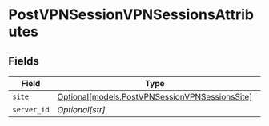 # PostVPNSessionVPNSessionsAttributes


## Fields

| Field                                                                                        | Type                                                                                         | Required                                                                                     | Description                                                                                  |
| -------------------------------------------------------------------------------------------- | -------------------------------------------------------------------------------------------- | -------------------------------------------------------------------------------------------- | -------------------------------------------------------------------------------------------- |
| `site`                                                                                       | [Optional[models.PostVPNSessionVPNSessionsSite]](../models/postvpnsessionvpnsessionssite.md) | :heavy_minus_sign:                                                                           | N/A                                                                                          |
| `server_id`                                                                                  | *Optional[str]*                                                                              | :heavy_minus_sign:                                                                           | N/A                                                                                          |